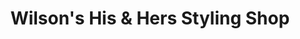 ---
title: "Wilson's His & Hers Styling Shop"
url: /athens/wilsons-his-and-hers-styling-shop/
shop: hairdresser
---